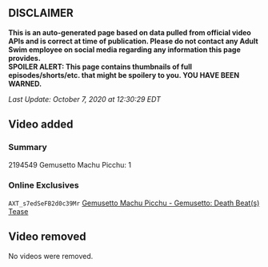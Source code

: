 ## DISCLAIMER
**This is an auto-generated page based on data pulled from official video APIs and is correct at time of publication. Please do not contact any Adult Swim employee on social media regarding any information this page provides.**  
**SPOILER ALERT: This page contains thumbnails of full episodes/shorts/etc. that might be spoilery to you. YOU HAVE BEEN WARNED.**  

_Last Update: October 7, 2020 at 12:30:29 EDT_
## Video added
### Summary
2194549 Gemusetto Machu Picchu: 1  
### Online Exclusives
`AXT_s7edSeFB2d0c39Mr` [Gemusetto Machu Picchu - Gemusetto: Death Beat(s) Tease](https://www.adultswim.com/videos/gemusetto-machu-picchu/gemusetto-death-beat-s-tease)  
## Video removed
No videos were removed.  

